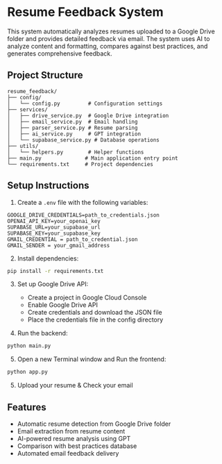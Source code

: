 # Resume Feedback System

This system automatically analyzes resumes uploaded to a Google Drive folder and provides detailed feedback via email. The system uses AI to analyze content and formatting, compares against best practices, and generates comprehensive feedback.

## Project Structure

```
resume_feedback/
├── config/
│   └── config.py         # Configuration settings
├── services/
│   ├── drive_service.py  # Google Drive integration
│   ├── email_service.py  # Email handling
│   ├── parser_service.py # Resume parsing
│   ├── ai_service.py     # GPT integration
│   └── supabase_service.py # Database operations
├── utils/
│   └── helpers.py        # Helper functions
├── main.py              # Main application entry point
└── requirements.txt     # Project dependencies
```

## Setup Instructions

1. Create a `.env` file with the following variables:
```
GOOGLE_DRIVE_CREDENTIALS=path_to_credentials.json
OPENAI_API_KEY=your_openai_key
SUPABASE_URL=your_supabase_url
SUPABASE_KEY=your_supabase_key
GMAIL_CREDENTIAL = path_to_credential.json
GMAIL_SENDER = your_gmail_address
```

2. Install dependencies:
```bash
pip install -r requirements.txt
```

3. Set up Google Drive API:
   - Create a project in Google Cloud Console
   - Enable Google Drive API
   - Create credentials and download the JSON file
   - Place the credentials file in the config directory

4. Run the backend:
```bash
python main.py
```

5. Open a new Terminal window and Run the frontend:
```bash
python app.py
```

5. Upload your resume & Check your email

## Features

- Automatic resume detection from Google Drive folder
- Email extraction from resume content
- AI-powered resume analysis using GPT
- Comparison with best practices database
- Automated email feedback delivery 
